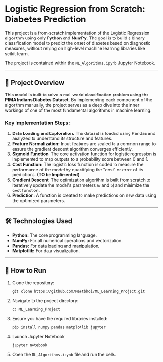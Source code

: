 # Logistic Regression from Scratch: Diabetes Prediction

This project is a from-scratch implementation of the Logistic Regression algorithm using only **Python** and **NumPy**. The goal is to build a binary classification model to predict the onset of diabetes based on diagnostic measures, without relying on high-level machine learning libraries like scikit-learn.

The project is contained within the `ML_Algorithms.ipynb` Jupyter Notebook.

---

## 🎯 Project Overview

This model is built to solve a real-world classification problem using the **PIMA Indians Diabetes Dataset**. By implementing each component of the algorithm manually, the project serves as a deep dive into the inner workings of one of the most fundamental algorithms in machine learning.

### Key Implementation Steps:
1.  **Data Loading and Exploration:** The dataset is loaded using Pandas and analyzed to understand its structure and features.
2.  **Feature Normalization:** Input features are scaled to a common range to ensure the gradient descent algorithm converges efficiently.
3.  **Sigmoid Function:** The core activation function for logistic regression is implemented to map outputs to a probability score between 0 and 1.
4.  **Cost Function:** The logistic loss function is coded to measure the performance of the model by quantifying the "cost" or error of its predictions.
    **(TO be Implimented)**
6.  **Gradient Descent:** The optimization algorithm is built from scratch to iteratively update the model's parameters (`w` and `b`) and minimize the cost function.
7.  **Prediction:** A function is created to make predictions on new data using the optimized parameters.

---

## 🛠️ Technologies Used

*   **Python:** The core programming language.
*   **NumPy:** For all numerical operations and vectorization.
*   **Pandas:** For data loading and manipulation.
*   **Matplotlib:** For data visualization.

---

## 🚀 How to Run

1.  Clone the repository:
    ```
    git clone https://github.com/Meetbhoi/ML_Learning_Project.git
    ```
2.  Navigate to the project directory:
    ```
    cd ML_Learning_Project
    ```
3.  Ensure you have the required libraries installed:
    ```
    pip install numpy pandas matplotlib jupyter
    ```
4.  Launch Jupyter Notebook:
    ```
    jupyter notebook
    ```
5.  Open the `ML_Algorithms.ipynb` file and run the cells.
